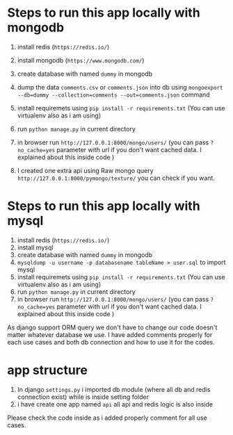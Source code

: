 # Steps to run this app locally with mongodb

1. install redis (`https://redis.io/`)
2. install mongodb (`https://www.mongodb.com/`)
3. create database with named `dummy` in mongodb
4. dump the data `comments.csv` or `comments.json` into db using `mongoexport --db=dummy --collection=comments --out=comments.json` command

5. install requiremets using `pip install -r requirements.txt` (You can use virtualenv also as i am using)
6. run `python manage.py` in current directory
7. in browser run `http://127.0.0.1:8000/mongo/users/` (you can pass `?no_cache=yes` parameter with url if you don't want cached data. I explained about this inside code )
8. I created one extra api using Raw mongo query `http://127.0.0.1:8000/pymongo/texture/` you can check if you want.

# Steps to run this app locally with mysql


1. install redis (`https://redis.io/`)
2. install mysql
3. create database with named `dummy` in mongodb
4. `mysqldump -u username -p databasename tableName > user.sql` to import mysql
5. install requiremets using `pip install -r requirements.txt` (You can use virtualenv also as i am using)
6. run `python manage.py` in current directory
7. in browser run `http://127.0.0.1:8000/mongo/users/` (you can pass `?no_cache=yes` parameter with url if you don't want cached data. I explained about this inside code )


As django support ORM query we don't have to change our code doesn't matter whatever database we use.
I have added comments properly for each use cases and both db connection and how to use it for the codes.

# app structure

1. In django `settings.py` i imported db module (where all db and redis connection exist) while is inside setting folder
2. i have create one app named  `api` all api and redis logic is also inside

Please check the code inside as i added properly comment for all use cases.
